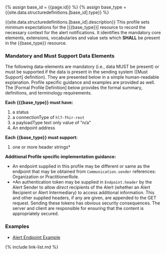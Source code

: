 {% assign base_id = {{page.id}} %}
{% assign base_type = {{site.data.structuredefinitions.[base_id].type}} %}

{{site.data.structuredefinitions.[base_id].description}}  This profile sets minimum expectations for the [{{base_type}}] resource to record the necessary context for the alert notifications.   It identifies the mandatory core elements, extensions, vocabularies and value sets which **SHALL** be present in the {{base_type}} resource.

### Mandatory and Must Support Data Elements

The following data-elements are mandatory (i.e., data MUST be present) or must be supported if the data is present in the sending system ([Must Support] definition). They are presented below in a simple human-readable explanation.  Profile specific guidance and examples are provided as well.  The [Formal Profile Definition] below provides the  formal summary, definitions, and  terminology requirements.

**Each {{{base_type}} must have:**

1. a status
1. a connectionType of `hl7-fhir-rest`
1. a payloadType text only value of "n/a"
1. An endpoint address

**Each {{base_type}} must support:**

1.  one or more header strings*

**Additional Profile specific implementation guidance:**

- An endpoint supplied in this profile may be different or same as the endpoint that may be obtained from `Communication.sender` references: Organization or PractitionerRole.
- \*An authentication token may be supplied in `Endpoint.header`  by the Alert Sender to allow *direct* recipients of the Alert (whether an Alert Recipient or Alert Intermediary) to access additional information. This and other supplied headers, if any are given, are appended to the GET request. Sending these tokens has obvious security consequences. The server and client are responsible for ensuring that the content is appropriately secured.

### Examples

- [Alert Endpoint Example](Endpoint-example-1.html)

{% include link-list.md %}
